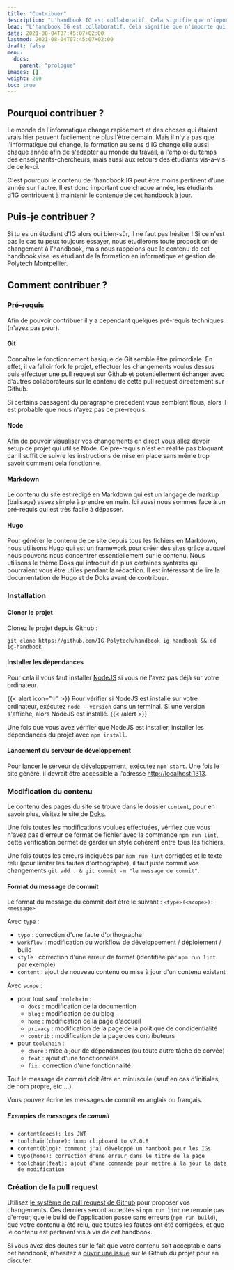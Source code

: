 ```yaml
---
title: "Contribuer"
description: "L'handbook IG est collaboratif. Cela signifie que n'importe qui peut proposer d'ajouter ou modifier du contenu dans le but de compléter, corriger ou mettre à jour celui-ci."
lead: "L'handbook IG est collaboratif. Cela signifie que n'importe qui peut proposer d'ajouter ou modifier du contenu dans le but de compléter, corriger ou mettre à jour celui-ci."
date: 2021-08-04T07:45:07+02:00
lastmod: 2021-08-04T07:45:07+02:00
draft: false
menu:
  docs:
    parent: "prologue"
images: []
weight: 200
toc: true
---
```


## Pourquoi contribuer ?

Le monde de l'informatique change rapidement et des choses qui étaient vrais hier peuvent facilement ne plus l'être demain. Mais il n'y a pas que l'informatique qui change, la formation au seins d'IG change elle aussi chaque année afin de s'adapter au monde du travail, à l'emploi du temps des enseignants-chercheurs, mais aussi aux retours des étudiants vis-à-vis de celle-ci.

C'est pourquoi le contenu de l'handbook IG peut être moins pertinent d'une année sur l'autre. Il est donc important que chaque année, les étudiants d'IG contribuent à maintenir le contenue de cet handbook à jour.

## Puis-je contribuer ?

Si tu es un étudiant d'IG alors oui bien-sûr, il ne faut pas hésiter ! Si ce n'est pas le cas tu peux toujours essayer, nous étudierons toute proposition de changement à l'handbook, mais nous rappelons que le contenu de cet handbook vise les étudiant de la formation en informatique et gestion de Polytech Montpellier.

## Comment contribuer ?

### Pré-requis

Afin de pouvoir contribuer il y a cependant quelques pré-requis techniques (n'ayez pas peur).

#### Git

Connaître le fonctionnement basique de Git semble être primordiale. En effet, il va falloir fork le projet, effectuer les changements voulus dessus puis effectuer une pull request sur Github et potentiellement échanger avec d'autres collaborateurs sur le contenu de cette pull request directement sur Github.

Si certains passagent du paragraphe précédent vous semblent flous, alors il est probable que nous n'ayez pas ce pré-requis.

#### Node

Afin de pouvoir visualiser vos changements en direct vous allez devoir setup ce projet qui utilise Node. Ce pré-requis n'est en réalité pas bloquant car il suffit de suivre les instructions de mise en place sans même trop savoir comment cela fonctionne.

#### Markdown

Le contenu du site est rédigé en Markdown qui est un langage de markup (balisage) assez simple à prendre en main. Ici aussi nous sommes face à un pré-requis qui est très facile à dépasser.

#### Hugo

Pour générer le contenu de ce site depuis tous les fichiers en Markdown, nous utilisons Hugo qui est un framework pour créer des sites grâce auquel nous pouvons nous concentrer essentiellement sur le contenu. Nous utilisons le thème Doks qui introduit de plus certaines syntaxes qui pourraient vous être utiles pendant la rédaction. Il est intéressant de lire la documentation de Hugo et de Doks avant de contribuer.

### Installation

#### Cloner le projet

Clonez le projet depuis Github :

`git clone https://github.com/IG-Polytech/handbook ig-handbook && cd ig-handbook`

#### Installer les dépendances

Pour cela il vous faut installer [NodeJS](https://nodejs.org/fr/) si vous ne l'avez pas déjà sur votre ordinateur.

{{< alert icon="💡" >}}
Pour vérifier si NodeJS est installé sur votre ordinateur, exécutez `node --version` dans un terminal. Si une version s'affiche, alors NodeJS est installé.
{{< /alert  >}}

Une fois que vous avez vérifier que NodeJS est installer, installer les dépendances du projet avec `npm install`.

#### Lancement du serveur de développement

Pour lancer le serveur de développement, exécutez `npm start`. Une fois le site généré, il devrait être accessible à l'adresse [http://localhost:1313](http://localhost:1313).

### Modification du contenu

Le contenu des pages du site se trouve dans le dossier `content`, pour en savoir plus, visitez le site de [Doks](https://getdoks.org/).

Une fois toutes les modifications voulues effectuées, vérifiez que vous n'avez pas d'erreur de format de fichier avec la commande `npm run lint`, cette vérification permet de garder un style cohérent entre tous les fichiers.

Une fois toutes les erreurs indiquées par `npm run lint` corrigées et le texte relu (pour limiter les fautes d'orthographe), il faut juste commit vos changements `git add . & git commit -m "le message de commit"`.

#### Format du message de commit

Le format du message du commit doit être le suivant : `<type>(<scope>): <message>`

Avec `type` :

- `typo` : correction d'une faute d'orthographe
- `workflow` : modification du workflow de développement / déploiement / build
- `style` : correction d'une erreur de format (identifiée par `npm run lint` par exemple)
- `content` : ajout de nouveau contenu ou mise à jour d'un contenu existant

Avec `scope` :

- pour tout sauf `toolchain` :
  - `docs` : modification de la documention
  - `blog` : modification de du blog
  - `home` : modification de la page d'accueil
  - `privacy` : modification de la page de la politique de condidentialité
  - `contrib` : modification de la page des contributeurs
- pour `toolchain` :
  - `chore` : mise à jour de dépendances (ou toute autre tâche de corvée)
  - `feat` : ajout d'une fonctionnalité
  - `fix` : correction d'une fonctionnalité

Tout le message de commit doit être en minuscule (sauf en cas d'initiales, de nom propre, etc ...).

Vous pouvez écrire les messages de commit en anglais ou français.

##### Exemples de messages de commit

- `content(docs): les JWT`
- `toolchain(chore): bump clipboard to v2.0.8`
- `content(blog): comment j'ai développé un handbook pour les IGs`
- `typo(home): correction d'une erreur dans le titre de la page`
- `toolchain(feat): ajout d'une commande pour mettre à la jour la date de modification`

### Création de la pull request

Utilisez [le système de pull request de Github](https://github.com/IG-Polytech/handbook/pulls) pour proposer vos changements. Ces derniers seront acceptés si `npm run lint` ne renvoie pas d'erreur, que le build de l'application passe sans erreurs (`npm run build`), que votre contenu a été relu, que toutes les fautes ont été corrigées, et que le contenu est pertinent vis à vis de cet handbook.

Si vous avez des doutes sur le fait que votre contenu soit acceptable dans cet handbook, n'hésitez à [ouvrir une issue](https://github.com/IG-Polytech/handbook/issues) sur le Github du projet pour en discuter.
